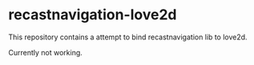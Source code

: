 # recastnavigation-love2d

This repository contains a attempt to bind recastnavigation lib to love2d.

Currently not working.
